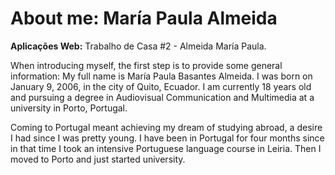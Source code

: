 # About me: María Paula Almeida

**Aplicações Web:** Trabalho de Casa #2 - Almeida María Paula.

When introducing myself, the first step is to provide some general information: My full name is María Paula Basantes Almeida. I was born on January 9, 2006, in the city of Quito, Ecuador. I am currently 18 years old and pursuing a degree in Audiovisual Communication and Multimedia at a university in Porto, Portugal.

Coming to Portugal meant achieving my dream of studying abroad, a desire I had since I was pretty young. I have been in Portugal for four months since in that time I took an intensive Portuguese language course in Leiria. Then I moved to Porto and just started university.
